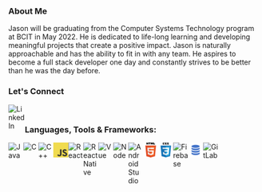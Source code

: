 ### About Me

Jason will be graduating from the Computer Systems Technology program at BCIT in May 2022. He is dedicated to life-long learning and developing meaningful projects that create a positive impact. Jason is naturally approachable and has the ability to fit in with any team. He aspires to become a full stack developer one day and constantly strives to be better than he was the day before.

<!---
### My Web Portfolio
[<img align="left" alt="Web portfolio" width="30px" src="https://user-images.githubusercontent.com/58869791/109558019-b9232e00-7a8d-11eb-9ca9-85274fd40acc.png" />][webprofile]
</br>
--->

### Let's Connect

[<img align="left" alt="LinkedIn" width="33px" src="https://user-images.githubusercontent.com/58869791/109557731-55990080-7a8d-11eb-85f2-11607016cfe2.png" />][linkedin]

</br>

### Languages, Tools & Frameworks:
<img align="left" alt="Java" width="30px" src="https://cdn.vox-cdn.com/thumbor/-KCcGWaFIBC2YlTyt2V_875JI9M=/43x0:593x367/1400x1400/filters:focal(43x0:593x367):format(jpeg)/cdn.vox-cdn.com/uploads/chorus_image/image/48667835/dbgxt2rvpd26udoyzcqn.0.0.jpg"/>
<img align="left" alt="C" width="30px" src="https://cdn.iconscout.com/icon/free/png-64/c-58-1175247.png"/>
<img align="left" alt="C++" width="30px" src="https://img.stackshare.io/service/1049/cplusplus.png"/>
<img align="left" alt="JavaScript" width="30px" src="https://raw.githubusercontent.com/github/explore/80688e429a7d4ef2fca1e82350fe8e3517d3494d/topics/javascript/javascript.png"/>
<img align="left" alt="React" width="30px" src="https://img.stackshare.io/service/1020/OYIaJ1KK.png"/>
<img align="left" alt="React Native" width="30px" src="https://img.stackshare.io/service/2699/KoK6gHzp.jpg"/>
<img align="left" alt="Vue" width="30px" src="https://user-images.githubusercontent.com/58869791/121575165-e6ac3b80-c9db-11eb-900e-30ea83b69041.png"/>
<img align="left" alt="Node" width="30px" src="https://img.stackshare.io/service/1011/n1JRsFeB_400x400.png"/>
<img align="left" alt="Android Studio" width="30px" src="https://img.stackshare.io/service/1447/AyreX9yf.jpeg"/>
<img align="left" alt="HTML5" width="30px" src="https://raw.githubusercontent.com/github/explore/80688e429a7d4ef2fca1e82350fe8e3517d3494d/topics/html/html.png"/>
<img align="left" alt="CSS3" width="30px" src="https://raw.githubusercontent.com/github/explore/80688e429a7d4ef2fca1e82350fe8e3517d3494d/topics/css/css.png"/>
<img align="left" alt="Firebase" width="30px" src="https://img.stackshare.io/service/116/cZLxNFZS.jpg"/>
<img align="left" alt="SQL" width="30px" src="https://raw.githubusercontent.com/github/explore/80688e429a7d4ef2fca1e82350fe8e3517d3494d/topics/sql/sql.png"/>
<img align="left" alt="GitLab" width="30px" src="https://user-images.githubusercontent.com/58869791/121922200-95a78a80-ccee-11eb-9efe-b2a3ec205335.jpg"/>






[linkedin]: https://www.linkedin.com/in/rivera-jason/
[webprofile]: http://www.jasonrivera.xyz/
